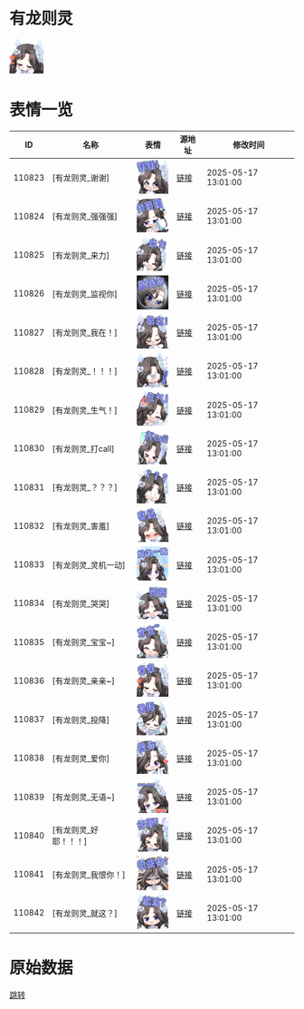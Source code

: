 # 有龙则灵

<img src="./cover.png" height="60" alt="cover" />

# 表情一览

|ID|名称|表情|源地址|修改时间|
|----|----|----|----|----|
|110823|[有龙则灵_谢谢]|<img src="./pic/110823_%5B有龙则灵_谢谢%5D.png" height="60" alt="谢谢"/>|[链接](https://i0.hdslb.com/bfs/garb/453678a375af7864d2c6d4f5a93f5700225c9675.png)|2025-05-17 13:01:00|
|110824|[有龙则灵_强强强]|<img src="./pic/110824_%5B有龙则灵_强强强%5D.png" height="60" alt="强强强"/>|[链接](https://i0.hdslb.com/bfs/garb/5b99ea7a3285acdb5f9dd905f5f2964f72f5356c.png)|2025-05-17 13:01:00|
|110825|[有龙则灵_来力]|<img src="./pic/110825_%5B有龙则灵_来力%5D.png" height="60" alt="来力"/>|[链接](https://i0.hdslb.com/bfs/garb/696167c0a4a59791c0b08d7a948d8212efed748b.png)|2025-05-17 13:01:00|
|110826|[有龙则灵_监视你]|<img src="./pic/110826_%5B有龙则灵_监视你%5D.png" height="60" alt="监视你"/>|[链接](https://i0.hdslb.com/bfs/garb/102c013ab1285e881dda8368aa48b6b6c2ba1acb.png)|2025-05-17 13:01:00|
|110827|[有龙则灵_我在！]|<img src="./pic/110827_%5B有龙则灵_我在！%5D.png" height="60" alt="我在！"/>|[链接](https://i0.hdslb.com/bfs/garb/fb036650f8c77be3885351424e0241dcddccb916.png)|2025-05-17 13:01:00|
|110828|[有龙则灵_！！！]|<img src="./pic/110828_%5B有龙则灵_！！！%5D.png" height="60" alt="！！！"/>|[链接](https://i0.hdslb.com/bfs/garb/4787921752d80f6715e75def36039d2fbd5d3942.png)|2025-05-17 13:01:00|
|110829|[有龙则灵_生气！]|<img src="./pic/110829_%5B有龙则灵_生气！%5D.png" height="60" alt="生气！"/>|[链接](https://i0.hdslb.com/bfs/garb/971b8bdbc1a5dd6a110b4d1785d1c1bafb295152.png)|2025-05-17 13:01:00|
|110830|[有龙则灵_打call]|<img src="./pic/110830_%5B有龙则灵_打call%5D.png" height="60" alt="打call"/>|[链接](https://i0.hdslb.com/bfs/garb/f9642ee442ae9fd18f8a1c4c8dcbbba2f63f23d4.png)|2025-05-17 13:01:00|
|110831|[有龙则灵_？？？]|<img src="./pic/110831_%5B有龙则灵_？？？%5D.png" height="60" alt="？？？"/>|[链接](https://i0.hdslb.com/bfs/garb/cedbd5bba11df441ce91bfe791645f699c2d0d1e.png)|2025-05-17 13:01:00|
|110832|[有龙则灵_害羞]|<img src="./pic/110832_%5B有龙则灵_害羞%5D.png" height="60" alt="害羞"/>|[链接](https://i0.hdslb.com/bfs/garb/2b6781e32b2b05de19c53c27af45756ad1a4ce88.png)|2025-05-17 13:01:00|
|110833|[有龙则灵_灵机一动]|<img src="./pic/110833_%5B有龙则灵_灵机一动%5D.png" height="60" alt="灵机一动"/>|[链接](https://i0.hdslb.com/bfs/garb/24baee3997d48cfed8f42992ad5f5d59398b42a0.png)|2025-05-17 13:01:00|
|110834|[有龙则灵_哭哭]|<img src="./pic/110834_%5B有龙则灵_哭哭%5D.png" height="60" alt="哭哭"/>|[链接](https://i0.hdslb.com/bfs/garb/f4018cfa6ebff359db516a47e8adc281e6ee3ab4.png)|2025-05-17 13:01:00|
|110835|[有龙则灵_宝宝~]|<img src="./pic/110835_%5B有龙则灵_宝宝~%5D.png" height="60" alt="宝宝~"/>|[链接](https://i0.hdslb.com/bfs/garb/49b9ff5bf29fc69c265989b938bd7b1a34f7d9c8.png)|2025-05-17 13:01:00|
|110836|[有龙则灵_亲亲~]|<img src="./pic/110836_%5B有龙则灵_亲亲~%5D.png" height="60" alt="亲亲~"/>|[链接](https://i0.hdslb.com/bfs/garb/7972275456c4f1d0b910bb87688be5f8d518f525.png)|2025-05-17 13:01:00|
|110837|[有龙则灵_投降]|<img src="./pic/110837_%5B有龙则灵_投降%5D.png" height="60" alt="投降"/>|[链接](https://i0.hdslb.com/bfs/garb/78876ca6c023bd752797d883d174ff96e59d3323.png)|2025-05-17 13:01:00|
|110838|[有龙则灵_爱你]|<img src="./pic/110838_%5B有龙则灵_爱你%5D.png" height="60" alt="爱你"/>|[链接](https://i0.hdslb.com/bfs/garb/a910e9cee8411a1980a74e3cd37fff3979dc0b53.png)|2025-05-17 13:01:00|
|110839|[有龙则灵_无语~]|<img src="./pic/110839_%5B有龙则灵_无语~%5D.png" height="60" alt="无语~"/>|[链接](https://i0.hdslb.com/bfs/garb/666f5987505c872dba8d453614409b5ee328fc7e.png)|2025-05-17 13:01:00|
|110840|[有龙则灵_好耶！！！]|<img src="./pic/110840_%5B有龙则灵_好耶！！！%5D.png" height="60" alt="好耶！！！"/>|[链接](https://i0.hdslb.com/bfs/garb/f10b15c201c9fb35b61c286d86328a851182e9bf.png)|2025-05-17 13:01:00|
|110841|[有龙则灵_我恨你！]|<img src="./pic/110841_%5B有龙则灵_我恨你！%5D.png" height="60" alt="我恨你！"/>|[链接](https://i0.hdslb.com/bfs/garb/1d7e43eab44b70de621191840baa10612f826df7.png)|2025-05-17 13:01:00|
|110842|[有龙则灵_就这？]|<img src="./pic/110842_%5B有龙则灵_就这？%5D.png" height="60" alt="就这？"/>|[链接](https://i0.hdslb.com/bfs/garb/9a36485c648d308342b21011db40f3762d0373c2.png)|2025-05-17 13:01:00|

# 原始数据

[跳转](./raw.json)

